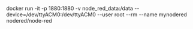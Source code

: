docker run -it -p 1880:1880 -v node_red_data:/data --device=/dev/ttyACM0:/dev/ttyACM0 --user root --rm --name mynodered nodered/node-red